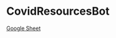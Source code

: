 # CovidResourcesBot

[Google Sheet](https://docs.google.com/spreadsheets/d/1pSwRJwKP_vc0wAFbCzNb2lQ2haybKbVnO7ohg2aRd0k/edit?usp=sharing)
